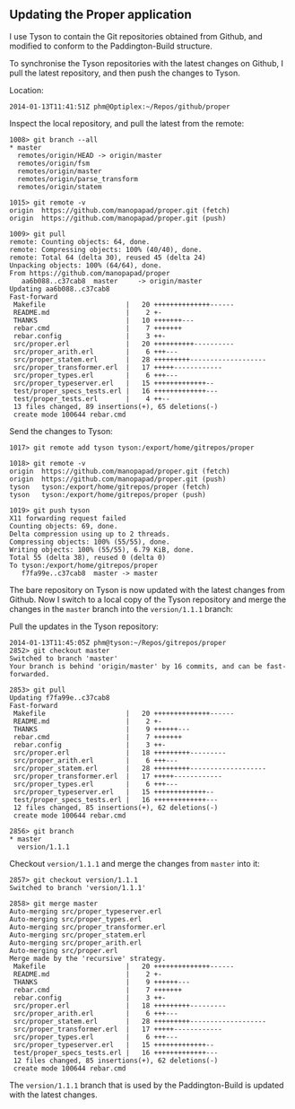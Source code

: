 
Updating the Proper application
-------------------------------

I use Tyson to contain the Git repositories obtained from
Github, and modified to conform to the Paddington-Build
structure.

To synchronise the Tyson repositories with the latest
changes on Github, I pull the latest repository, and then
push the changes to Tyson.

Location:

    2014-01-13T11:41:51Z phm@Optiplex:~/Repos/github/proper

Inspect the local repository, and pull the latest from the remote:

    1008> git branch --all
    * master
      remotes/origin/HEAD -> origin/master
      remotes/origin/fsm
      remotes/origin/master
      remotes/origin/parse_transform
      remotes/origin/statem

    1015> git remote -v
    origin  https://github.com/manopapad/proper.git (fetch)
    origin  https://github.com/manopapad/proper.git (push)

    1009> git pull
    remote: Counting objects: 64, done.
    remote: Compressing objects: 100% (40/40), done.
    remote: Total 64 (delta 30), reused 45 (delta 24)
    Unpacking objects: 100% (64/64), done.
    From https://github.com/manopapad/proper
       aa6b088..c37cab8  master     -> origin/master
    Updating aa6b088..c37cab8
    Fast-forward
     Makefile                    |   20 ++++++++++++++------
     README.md                   |    2 +-
     THANKS                      |   10 +++++++---
     rebar.cmd                   |    7 +++++++
     rebar.config                |    3 ++-
     src/proper.erl              |   20 ++++++++++----------
     src/proper_arith.erl        |    6 +++---
     src/proper_statem.erl       |   28 +++++++++-------------------
     src/proper_transformer.erl  |   17 +++++------------
     src/proper_types.erl        |    6 +++---
     src/proper_typeserver.erl   |   15 +++++++++++++--
     test/proper_specs_tests.erl |   16 +++++++++++++---
     test/proper_tests.erl       |    4 ++--
     13 files changed, 89 insertions(+), 65 deletions(-)
     create mode 100644 rebar.cmd


Send the changes to Tyson:

    1017> git remote add tyson tyson:/export/home/gitrepos/proper

    1018> git remote -v
    origin  https://github.com/manopapad/proper.git (fetch)
    origin  https://github.com/manopapad/proper.git (push)
    tyson   tyson:/export/home/gitrepos/proper (fetch)
    tyson   tyson:/export/home/gitrepos/proper (push)

    1019> git push tyson
    X11 forwarding request failed
    Counting objects: 69, done.
    Delta compression using up to 2 threads.
    Compressing objects: 100% (55/55), done.
    Writing objects: 100% (55/55), 6.79 KiB, done.
    Total 55 (delta 38), reused 0 (delta 0)
    To tyson:/export/home/gitrepos/proper
       f7fa99e..c37cab8  master -> master




The bare repository on Tyson is now updated with the latest
changes from Github.  Now I switch to a local copy of the
Tyson repository and merge the changes in the `master`
branch into the `version/1.1.1` branch:


Pull the updates in the Tyson repository:

    2014-01-13T11:45:05Z phm@tyson:~/Repos/gitrepos/proper
    2852> git checkout master
    Switched to branch 'master'
    Your branch is behind 'origin/master' by 16 commits, and can be fast-forwarded.

    2853> git pull
    Updating f7fa99e..c37cab8
    Fast-forward
     Makefile                    |   20 ++++++++++++++------
     README.md                   |    2 +-
     THANKS                      |    9 ++++++---
     rebar.cmd                   |    7 +++++++
     rebar.config                |    3 ++-
     src/proper.erl              |   18 +++++++++---------
     src/proper_arith.erl        |    6 +++---
     src/proper_statem.erl       |   28 +++++++++-------------------
     src/proper_transformer.erl  |   17 +++++------------
     src/proper_types.erl        |    6 +++---
     src/proper_typeserver.erl   |   15 +++++++++++++--
     test/proper_specs_tests.erl |   16 +++++++++++++---
     12 files changed, 85 insertions(+), 62 deletions(-)
     create mode 100644 rebar.cmd

    2856> git branch
    * master
      version/1.1.1

Checkout `version/1.1.1` and merge the changes from `master` into it:

    2857> git checkout version/1.1.1
    Switched to branch 'version/1.1.1'

    2858> git merge master
    Auto-merging src/proper_typeserver.erl
    Auto-merging src/proper_types.erl
    Auto-merging src/proper_transformer.erl
    Auto-merging src/proper_statem.erl
    Auto-merging src/proper_arith.erl
    Auto-merging src/proper.erl
    Merge made by the 'recursive' strategy.
     Makefile                    |   20 ++++++++++++++------
     README.md                   |    2 +-
     THANKS                      |    9 ++++++---
     rebar.cmd                   |    7 +++++++
     rebar.config                |    3 ++-
     src/proper.erl              |   18 +++++++++---------
     src/proper_arith.erl        |    6 +++---
     src/proper_statem.erl       |   28 +++++++++-------------------
     src/proper_transformer.erl  |   17 +++++------------
     src/proper_types.erl        |    6 +++---
     src/proper_typeserver.erl   |   15 +++++++++++++--
     test/proper_specs_tests.erl |   16 +++++++++++++---
     12 files changed, 85 insertions(+), 62 deletions(-)
     create mode 100644 rebar.cmd




The `version/1.1.1` branch that is used by the
Paddington-Build is updated with the latest changes.




